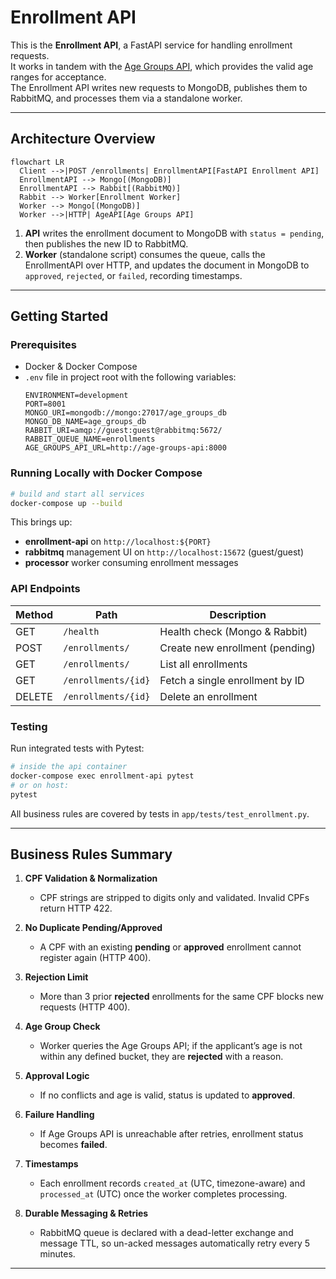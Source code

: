 # Enrollment API  

This is the **Enrollment API**, a FastAPI service for handling enrollment requests.  
It works in tandem with the [Age Groups API](https://github.com/itsmevicot/age_groups_api), which provides the valid age ranges for acceptance.  
The Enrollment API writes new requests to MongoDB, publishes them to RabbitMQ, and processes them via a standalone worker.  

---

## Architecture Overview

```mermaid
flowchart LR
  Client -->|POST /enrollments| EnrollmentAPI[FastAPI Enrollment API]
  EnrollmentAPI --> Mongo[(MongoDB)]
  EnrollmentAPI --> Rabbit[(RabbitMQ)]
  Rabbit --> Worker[Enrollment Worker]
  Worker --> Mongo[(MongoDB)]
  Worker -->|HTTP| AgeAPI[Age Groups API]
```

1. **API** writes the enrollment document to MongoDB with `status = pending`, then publishes the new ID to RabbitMQ.  
2. **Worker** (standalone script) consumes the queue, calls the EnrollmentAPI over HTTP, and updates the document in MongoDB to `approved`, `rejected`, or `failed`, recording timestamps.  

---

## Getting Started  

### Prerequisites  

- Docker & Docker Compose  
- `.env` file in project root with the following variables:
  ```dotenv
  ENVIRONMENT=development
  PORT=8001
  MONGO_URI=mongodb://mongo:27017/age_groups_db
  MONGO_DB_NAME=age_groups_db
  RABBIT_URI=amqp://guest:guest@rabbitmq:5672/
  RABBIT_QUEUE_NAME=enrollments
  AGE_GROUPS_API_URL=http://age-groups-api:8000
  ```

### Running Locally with Docker Compose  

```bash
# build and start all services
docker-compose up --build
```

This brings up:

- **enrollment-api** on `http://localhost:${PORT}`  
- **rabbitmq** management UI on `http://localhost:15672` (guest/guest)  
- **processor** worker consuming enrollment messages  


### API Endpoints  

| Method | Path                | Description                           |
|--------|---------------------|---------------------------------------|
| GET    | `/health`           | Health check (Mongo & Rabbit)         |
| POST   | `/enrollments/`     | Create new enrollment (pending)       |
| GET    | `/enrollments/`     | List all enrollments                  |
| GET    | `/enrollments/{id}` | Fetch a single enrollment by ID       |
| DELETE | `/enrollments/{id}` | Delete an enrollment                  |

### Testing  

Run integrated tests with Pytest:

```bash
# inside the api container
docker-compose exec enrollment-api pytest
# or on host:
pytest
```

All business rules are covered by tests in `app/tests/test_enrollment.py`.

---

## Business Rules Summary  

1. **CPF Validation & Normalization**  
   - CPF strings are stripped to digits only and validated. Invalid CPFs return HTTP 422.

2. **No Duplicate Pending/Approved**  
   - A CPF with an existing **pending** or **approved** enrollment cannot register again (HTTP 400).

3. **Rejection Limit**  
   - More than 3 prior **rejected** enrollments for the same CPF blocks new requests (HTTP 400).

4. **Age Group Check**  
   - Worker queries the Age Groups API; if the applicant’s age is not within any defined bucket, they are **rejected** with a reason.

5. **Approval Logic**  
   - If no conflicts and age is valid, status is updated to **approved**.

6. **Failure Handling**  
   - If Age Groups API is unreachable after retries, enrollment status becomes **failed**.

7. **Timestamps**  
   - Each enrollment records `created_at` (UTC, timezone-aware) and `processed_at` (UTC) once the worker completes processing.

8. **Durable Messaging & Retries**  
   - RabbitMQ queue is declared with a dead-letter exchange and message TTL, so un-acked messages automatically retry every 5 minutes.

---

